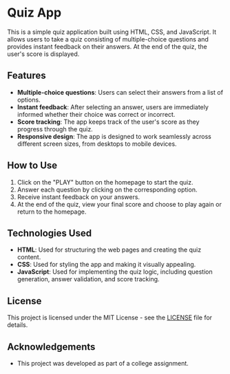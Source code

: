 # Quiz App

This is a simple quiz application built using HTML, CSS, and JavaScript. It allows users to take a quiz consisting of multiple-choice questions and provides instant feedback on their answers. At the end of the quiz, the user's score is displayed.

## Features

- **Multiple-choice questions**: Users can select their answers from a list of options.
- **Instant feedback**: After selecting an answer, users are immediately informed whether their choice was correct or incorrect.
- **Score tracking**: The app keeps track of the user's score as they progress through the quiz.
- **Responsive design**: The app is designed to work seamlessly across different screen sizes, from desktops to mobile devices.

## How to Use

1. Click on the "PLAY" button on the homepage to start the quiz.
2. Answer each question by clicking on the corresponding option.
3. Receive instant feedback on your answers.
4. At the end of the quiz, view your final score and choose to play again or return to the homepage.

## Technologies Used

- **HTML**: Used for structuring the web pages and creating the quiz content.
- **CSS**: Used for styling the app and making it visually appealing.
- **JavaScript**: Used for implementing the quiz logic, including question generation, answer validation, and score tracking.


## License

This project is licensed under the MIT License - see the [LICENSE](LICENSE) file for details.

## Acknowledgements

- This project was developed as part of a college assignment.

